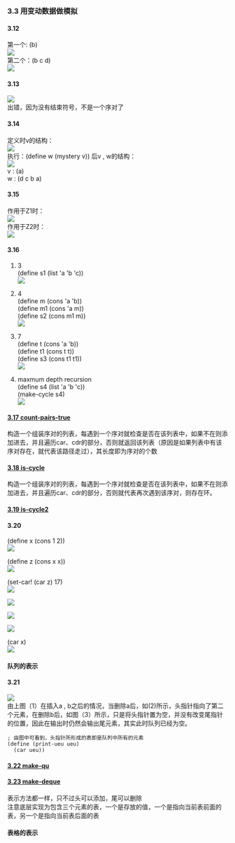 ### 3.3 用变动数据做模拟

#### 3.12
第一个: (b)        
![](img/3.12a.jpg)             
第二个：(b c d)         
![](img/3.12b.jpg)

#### 3.13    
![](img/3.13.jpg)           
出错，因为没有结束符号，不是一个序对了   

#### 3.14  
定义时v的结构：        
![](img/3.14a.jpg)        
执行：(define w (mystery v)) 后v , w的结构：     
![](img/3.14b.jpg)            
v : (a)   
w : (d c b a)       

#### 3.15    
作用于Z1时：         
![](img/3.15a.jpg)             
作用于Z2时：      
![](img/3.15b.jpg)            

#### 3.16         
1. 3           
    (define s1 (list 'a 'b 'c))        
    ![](img/3.16a.jpg)       

2. 4       
    (define  m (cons 'a 'b))         
    (define  m1 (cons 'a m))          
    (define s2 (cons m1 m))        
    ![](img/3.16b.jpg)        

3. 7    
    (define t (cons 'a 'b))         
    (define t1 (cons t t))     
    (define s3 (cons t1 t1))     
    ![](img/3.16c.jpg)        

4.  maxmum depth recursion        
    (define s4 (list 'a 'b 'c))          
    (make-cycle s4)   
    ![](img/3.16d.jpg)           

#### [3.17 count-pairs-true](code/setcons.scm)          
构造一个组装序对的列表，每遇到一个序对就检查是否在该列表中，如果不在则添加进去，并且遍历car、cdr的部分，否则就返回该列表（原因是如果列表中有该序对存在，就代表该路径走过），其长度即为序对的个数        

#### [3.18 is-cycle](code/setcons.scm)     
构造一个组装序对的列表，每遇到一个序对就检查是否在该列表中，如果不在则添加进去，并且遍历car、cdr的部分，否则就代表再次遇到该序对，则存在环。        

#### [3.19 is-cycle2](code/setcons.scm)

#### 3.20   
(define x (cons 1 2))     
![](img/3.20a.jpg)    

(define z (cons x x))           
![](img/3.20b.jpg)        

(set-car! (car z) 17)        
![](img/3.20c.jpg)    

![](img/3.20d.jpg)      

![](img/3.20e.jpg)     

![](img/3.20f.jpg)

(car x)          
![](img/3.20g.jpg)

#### 队列的表示    

#### 3.21   
![](img/3.21.jpg)       
由上图（1）在插入a , b之后的情况，当删除a后，如(2)所示，头指针指向了第二个元素，在删除b后，如图（3）所示，只是将头指针置为空，并没有改变尾指针的位置，因此在输出时仍然会输出尾元素，其实此时队列已经为空。           

    ; 由图中可看到，头指针所形成的表即是队列中所有的元素
    (define (print-ueu ueu)
      (car ueu))          

#### [3.22 make-qu](code/qu.scm)          

#### [3.23 make-deque](code/qu.scm)
表示方法都一样，只不过头可以添加，尾可以删除    
注意底层实现为包含三个元素的表，一个是存放的值，一个是指向当前表前面的表，另一个是指向当前表后面的表  

#### 表格的表示   
